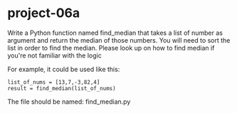 # project-06a

Write a Python function named find_median that takes a list of number as argument and return the median of those numbers.
You will need to sort the list in order to find the median. Please look up on how to find median if you're not familiar with the logic

For example, it could be used like this:
```
list_of_nums = [13,7,-3,82,4]
result = find_median(list_of_nums)
```

The file should be named: find_median.py

